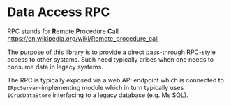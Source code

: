 ﻿# Data Access RPC

RPC stands for **R**emote **P**rocedure **C**all
https://en.wikipedia.org/wiki/Remote_procedure_call

The purpose of this library is to provide a direct pass-through RPC-style access to other systems. 
Such need typically arises when one needs to consume data in legacy systems.

The RPC is typically exposed via a web API endpoint which is connected to `IRpcServer`-implementing module
which in turn typically uses `ICrudDataStore` interfacing to a legacy database (e.g. Ms SQL).

